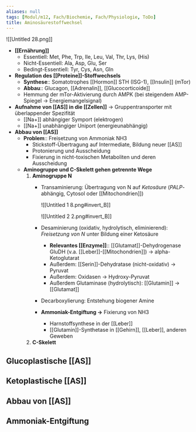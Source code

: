 ```yaml
---
aliases: null
tags: [Modul/m12, Fach/Biochemie, Fach/Physiologie, ToDo]
title: Aminosäurestoffwechsel
---
```


![[Untitled 28.png]]

- **[[Ernährung]]**
    - Essentiell: Met, Phe, Trp, Ile, Leu, Val, Thr, Lys, (His)
    - Nicht-Essentiell: Ala, Asp, Glu, Ser
    - Bedingt-Essentiell: Tyr, Cys, Asn, Gln
- **Regulation des [[Proteine]]-Stoffwechsels**
    - **Synthese**:: Somatotrophes [[Hormon]] STH (ISG-1), [[Insulin]] (mTor)
    - **Abbau**:: Glucagon, [[Adrenalin]], [[Glucocorticoide]]
    - Hemmung der mTor-Aktivierung durch AMPK (bei steigendem AMP-Spiegel → Energiemangelsignal)
- **Aufnahme von [[AS]] in die [[Zellen]]** → Gruppentransporter mit überlappender Spezifität
    - [[Na+]] abhängiger Symport (elektrogen)
    - [[Na+]] unabhängiger Uniport (energieunabhängig)
- **Abbau von [[AS]]**
    - **Problem**:: Freisetzung von Ammoniak NH3
        - Stickstoff-Übertragung auf Intermediate, Bildung neuer [[AS]]
        - Protonierung und Ausscheidung
        - Fixierung in nicht-toxischen Metaboliten und deren Ausscheidung
    - **Aminogruppe und C-Skelett gehen getrennte Wege**
        1. **Aminogruppe N**
            - Transaminierung: Übertragung von N auf *Ketosäure* (*PALP*-abhängig, Cytosol oder [[Mitochondrien]])

                ![[Untitled 1 8.png#invert_B]]

                ![[Untitled 2 2.png#invert_B]]

            - Desaminierung (oxidativ, hydrolytisch, eliminierend): *Freisetzung von N* unter Bildung einer Ketosäure
                - **Relevantes [[Enzyme]]**:: [[Glutamat]]-Dehydrogenase GluDH (v.a. [[Leber]]-[[Mitochondrien]]) → alpha-Ketoglutarat
                - Außerdem: [[Serin]]-Dehydratase (nicht-oxidativ) → Pyruvat
                - Außerdem: Oxidasen → Hydroxy-Pyruvat
                - Außerdem Glutaminase (hydrolytisch): [[Glutamin]] → [[Glutamat]]
            - Decarboxylierung: Entstehung biogener Amine
            - **Ammoniak-Entgiftung →** Fixierung von NH3
                - Harnstoffsynthese in der [[Leber]]
                - [[Glutamin]]-Synthetase in [[Gehirn]], [[Leber]], anderen Geweben
        2. **C-Skelett**

## Glucoplastische [[AS]]

## Ketoplastische [[AS]]

## Abbau von [[AS]]

## Ammoniak-Entgiftung


